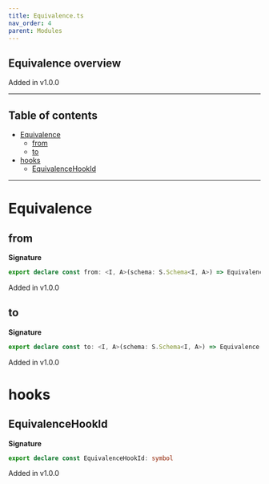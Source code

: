 ```yaml
---
title: Equivalence.ts
nav_order: 4
parent: Modules
---
```


## Equivalence overview

Added in v1.0.0

---

<h2 class="text-delta">Table of contents</h2>

- [Equivalence](#equivalence)
  - [from](#from)
  - [to](#to)
- [hooks](#hooks)
  - [EquivalenceHookId](#equivalencehookid)

---

# Equivalence

## from

**Signature**

```ts
export declare const from: <I, A>(schema: S.Schema<I, A>) => Equivalence.Equivalence<I>
```

Added in v1.0.0

## to

**Signature**

```ts
export declare const to: <I, A>(schema: S.Schema<I, A>) => Equivalence.Equivalence<A>
```

Added in v1.0.0

# hooks

## EquivalenceHookId

**Signature**

```ts
export declare const EquivalenceHookId: symbol
```

Added in v1.0.0
